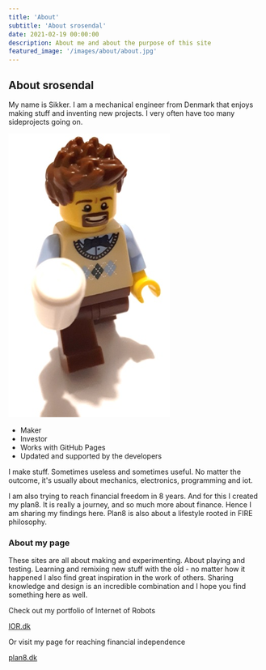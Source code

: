 ```yaml
---
title: 'About'
subtitle: 'About srosendal'
date: 2021-02-19 00:00:00
description: About me and about the purpose of this site
featured_image: '/images/about/about.jpg'
---
```


## About srosendal
My name is Sikker. I am a mechanical engineer from Denmark that enjoys making stuff and inventing new projects. I very often have too many sideprojects going on.

![](/images/about/about.jpg)

* Maker
* Investor
* Works with GitHub Pages
* Updated and supported by the developers

I make stuff. Sometimes useless and sometimes useful. No matter the outcome, it's usually about mechanics, electronics, programming and iot.

I am also trying to reach financial freedom in 8 years. And for this I created my plan8. It is really a journey, and so much more about finance. Hence I am sharing my findings here. Plan8 is also about a lifestyle rooted in FIRE philosophy.

### About my page
These sites are all about making and experimenting. About playing and testing. Learning and remixing new stuff with the old - no matter how it happened I also find great inspiration in the work of others. Sharing knowledge and design is an incredible combination and I hope you find something here as well.

Check out my portfolio of Internet of Robots

<a href="https://srosendal.github.io/ior/" class="button button--large">IOR.dk</a>

Or visit my page for reaching financial independence

<a href="https://srosendal.github.io/plan8/" class="button button--large">plan8.dk</a>
